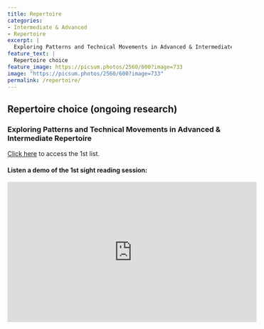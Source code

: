 ```yaml
---
title: Repertoire
categories:
- Intermediate & Advanced
- Repertoire
excerpt: |
  Exploring Patterns and Technical Movements in Advanced & Intermediate Repertoire
feature_text: |
  Repertoire choice
feature_image: https://picsum.photos/2560/600?image=733
image: "https://picsum.photos/2560/600?image=733"
permalink: /repertoire/
---
```


## Repertoire choice (ongoing research)

### Exploring Patterns and Technical Movements in Advanced & Intermediate Repertoire
​[Click here](/assets/resources/LL-sight-reading-repertoire-1st-list.pdf) to access the 1st list. 

#### Listen a demo of the 1st sight reading session:


<iframe width="560" height="315" src="https://www.youtube.com/embed/2gi4_IZgB-g?si=AqyIhsfx13E51DSn" title="YouTube video player" frameborder="0" allow="accelerometer; autoplay; clipboard-write; encrypted-media; gyroscope; picture-in-picture; web-share" referrerpolicy="strict-origin-when-cross-origin" allowfullscreen></iframe>